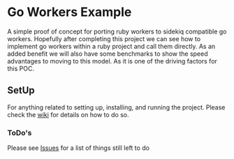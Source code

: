 # Go Workers Example

A simple proof of concept for porting ruby workers to sidekiq compatible go workers. Hopefully after completing this project we can see how to implement go workers within a ruby project and call them directly. As an added benefit we will also have some benchmarks to show the speed advantages to moving to this model. As it is one of the driving factors for this POC.

## SetUp

For anything related to setting up, installing, and running the project. Please check the [wiki](https://github.com/byronmansfield/go-workers/wiki) for details on how to do so.

### ToDo's

Please see [Issues][issues] for a list of things still left to do

[issues]: https://github.com/byronmansfield/go-workers/issues
